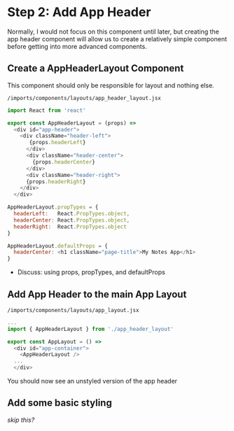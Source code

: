 # Step 2: Add App Header
Normally, I would not focus on this component until later, but creating the app header component will allow us to create a relatively simple component before getting into more advanced components.

## Create a AppHeaderLayout Component
This component should only be responsible for layout and nothing else.

``` /imports/components/layouts/app_header_layout.jsx ```

```js
import React from 'react'

export const AppHeaderLayout = (props) =>
  <div id="app-header">
  	<div className="header-left">
	   {props.headerLeft}
	  </div>
	  <div className="header-center">
	    {props.headerCenter}
	  </div>
	  <div className="header-right">
      {props.headerRight}
    </div>
  </div>

AppHeaderLayout.propTypes = {
  headerLeft:   React.PropTypes.object,
  headerCenter: React.PropTypes.object,
  headerRight:  React.PropTypes.object
}

AppHeaderLayout.defaultProps = { 
  headerCenter: <h1 className="page-title">My Notes App</h1>
}
```

- Discuss: using props, propTypes, and defaultProps

## Add App Header to the main App Layout

``` /imports/components/layouts/app_layout.jsx ```

```js
...
import { AppHeaderLayout } from './app_header_layout'

export const AppLayout = () =>
  <div id="app-container">
    <AppHeaderLayout />
  ...
  </div>
```

You should now see an unstyled version of the app header

## Add some basic styling
_skip this?_
